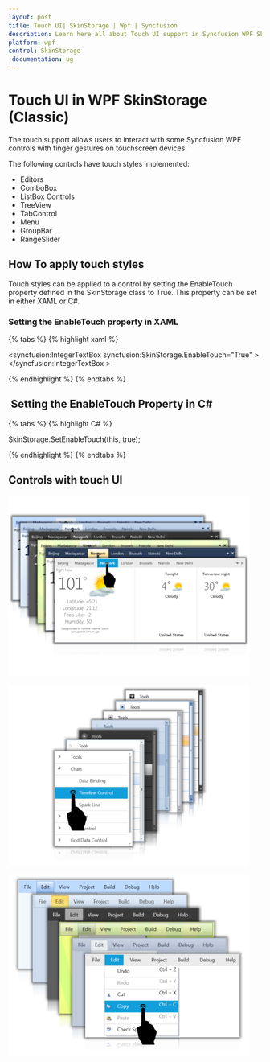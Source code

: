 ```yaml
---
layout: post
title: Touch UI| SkinStorage | Wpf | Syncfusion
description: Learn here all about Touch UI support in Syncfusion WPF SkinStorage (Classic) control, its elements and more.
platform: wpf
control: SkinStorage
 documentation: ug
---
```


# Touch UI in WPF SkinStorage (Classic)

The touch support allows users to interact with some Syncfusion WPF controls with finger gestures on touchscreen devices.

The following controls have touch styles implemented:

* Editors
* ComboBox
* ListBox Controls
* TreeView
* TabControl
* Menu
* GroupBar
* RangeSlider



## How To apply touch styles

Touch styles can be applied to a control by setting the EnableTouch property defined in the SkinStorage class to True. This property can be set in either XAML or C#.

### Setting the EnableTouch property in XAML

{% tabs %}
{% highlight xaml %}

<syncfusion:IntegerTextBox 
syncfusion:SkinStorage.EnableTouch="True" >
</syncfusion:IntegerTextBox >

{% endhighlight %}
{% endtabs %}

##  Setting the EnableTouch Property in C#

{% tabs %}
{% highlight C# %}

SkinStorage.SetEnableTouch(this, true);

{% endhighlight %}
{% endtabs %}

## Controls with touch UI

![Controls with touch UI Pic_1](Touch-UI_images/Touch-UI_img1.png)

![Controls with touch UI Pic_2](Touch-UI_images/Touch-UI_img2.png)

![Controls with touch UI Pic_3](Touch-UI_images/Touch-UI_img3.png)
